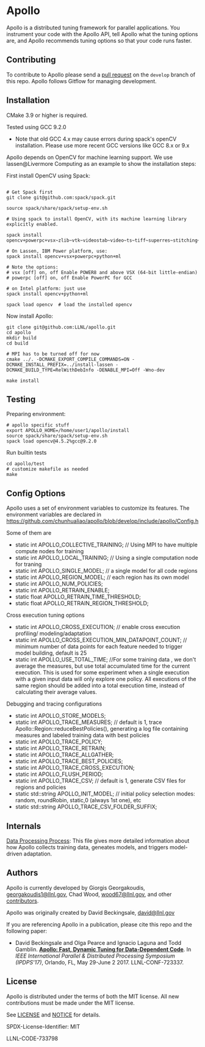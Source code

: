 # Apollo

Apollo is a distributed tuning framework for parallel applications.  You
instrument your code with the Apollo API, tell Apollo what the tuning
options are, and Apollo recommends tuning options so that your code
runs faster.

## Contributing

To contribute to Apollo please send a
[pull request](https://help.github.com/articles/using-pull-requests/) on the
`develop` branch of this repo. Apollo follows Gitflow for managing development.

## Installation

CMake 3.9 or higher is required.

Tested using GCC 9.2.0
* Note that old GCC 4.x may cause errors during spack's openCV installation. Please use more recent GCC versions like GCC 8.x or 9.x

Apollo depends on OpenCV for machine learning support.  We use lassen@Livermore Computing as an example to show the installation steps: 

First install OpenCV using Spack: 

```

# Get Spack first
git clone git@github.com:spack/spack.git

source spack/share/spack/setup-env.sh

# Using spack to install OpenCV, with its machine learning library explicitly enabled. 
 
spack install opencv+powerpc+vsx~zlib~vtk~videostab~video~ts~tiff~superres~stitching~png~openclamdfft~openclamdblas~gtk~highgui~eigen+python~openmp~videoio~calib3d~features2d~dnn~flann~imgproc~ipp~ipp_iw~jasper~java~jpeg~lapack~opencl~opencl_svm~pthreads_pf+ml

# On Lassen, IBM Power platform, use:
spack install opencv+vsx+powerpc+python+ml

# Note the options: 
# vsx [off] on, off Enable POWER8 and above VSX (64-bit little-endian)
# powerpc [off] on, off Enable PowerPC for GCC

# on Intel platform: just use
spack install opencv+python+ml

spack load opencv  # load the installed opencv

```


Now install Apollo:
```
git clone git@github.com:LLNL/apollo.git
cd apollo
mkdir build
cd build

# MPI has to be turned off for now
cmake ../. -DCMAKE_EXPORT_COMPILE_COMMANDS=ON -DCMAKE_INSTALL_PREFIX=../install-lassen -DCMAKE_BUILD_TYPE=RelWithDebInfo -DENABLE_MPI=Off -Wno-dev

make install

```
## Testing

Preparing environment: 
```
# apollo specific stuff
export APOLLO_HOME=/home/user1/apollo/install
source spack/share/spack/setup-env.sh
spack load opencv@4.5.2%gcc@9.2.0
```

Run builtin tests

```
cd apollo/test
# customize makefile as needed
make

```

## Config Options

Apollo uses a set of environment variables to customize its features. The environment variables are declared in https://github.com/chunhualiao/apollo/blob/develop/include/apollo/Config.h

Some of them are
* static int APOLLO_COLLECTIVE_TRAINING; // Using MPI to have multiple compute nodes for training
* static int APOLLO_LOCAL_TRAINING;         // Using a single computation node for traning
* static int APOLLO_SINGLE_MODEL;  // a single model for all code regions
* static int APOLLO_REGION_MODEL;  // each region has its own model 
* static int APOLLO_NUM_POLICIES;
* static int APOLLO_RETRAIN_ENABLE;
* static float APOLLO_RETRAIN_TIME_THRESHOLD;
* static float APOLLO_RETRAIN_REGION_THRESHOLD;

Cross execution tuning options
* static int APOLLO_CROSS_EXECUTION;  // enable cross execution profiling/ modeling/adaptation       
* static int APOLLO_CROSS_EXECUTION_MIN_DATAPOINT_COUNT;  // minimum number of data points for each feature needed to trigger model building, default is 25
* static int APOLLO_USE_TOTAL_TIME;  //For some training data , we don't average the measures, but use total accumulated time for the current execution. This is used for some experiment when a single execution with a given input data will only explore one policy. All executions of the same region should be added into a total execution time, instead of calculating their average values.
         
Debugging and tracing configurations
* static int APOLLO_STORE_MODELS;
* static int APOLLO_TRACE_MEASURES; // default is 1, trace Apollo::Region::reduceBestPolicies(), generating a log file containing measures and labeled training data with best policies
* static int APOLLO_TRACE_POLICY;
* static int APOLLO_TRACE_RETRAIN;
* static int APOLLO_TRACE_ALLGATHER;
* static int APOLLO_TRACE_BEST_POLICIES;
* static int APOLLO_TRACE_CROSS_EXECUTION;
* static int APOLLO_FLUSH_PERIOD;
* static int APOLLO_TRACE_CSV;  // default is 1, generate CSV files for regions and policies        
* static std::string APOLLO_INIT_MODEL; // initial policy selection modes: random, roundRobin, static,0 (always 1st one), etc
* static std::string APOLLO_TRACE_CSV_FOLDER_SUFFIX;

## Internals

[Data Processing Process](https://github.com/chunhualiao/apollo/blob/develop/docs/training-data-processing.md): This file gives more detailed information about how Apollo collects training data, geneates models, and triggers model-driven adaptation. 


## Authors

Apollo is currently developed by Giorgis Georgakoudis, georgakoudis1@llnl.gov,
Chad Wood, wood67@llnl.gov, and other
[contributors](https://github.com/LLNL/apollo/graphs/contributors).

Apollo was originally created by David Beckingsale, david@llnl.gov

If you are referencing Apollo in a publication, please cite this repo and
the following paper:

* David Beckingsale and Olga Pearce and Ignacio Laguna and Todd Gamblin.
  [**Apollo: Fast, Dynamic Tuning for Data-Dependent Code**](https://computing.llnl.gov/projects/apollo/apollo-fast-lightweight-dynamic-tuning-data-dependent-code-llnl-paper_0.pdf). In *IEEE International Parallel & Distributed Processing Symposium (IPDPS'17)*, Orlando, FL, May 29-June 2 2017. LLNL-CONF-723337.

## License

Apollo is distributed under the terms of both the MIT license.  All new
contributions must be made under the MIT license.

See [LICENSE](https://github.com/LLNL/apollo/blob/master/LICENSE) and
[NOTICE](https://github.com/LLNL/apollo/blob/master/NOTICE) for details.

SPDX-License-Identifier: MIT

LLNL-CODE-733798
